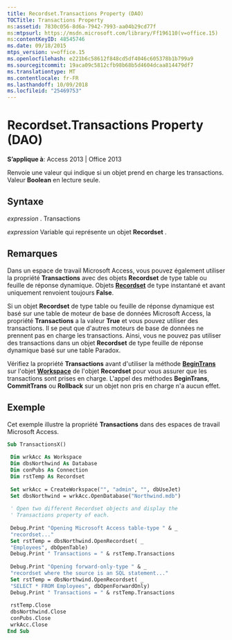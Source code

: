 ```yaml
---
title: Recordset.Transactions Property (DAO)
TOCTitle: Transactions Property
ms:assetid: 7830c056-8d6a-7942-7993-aa04b29cd77f
ms:mtpsurl: https://msdn.microsoft.com/library/Ff196110(v=office.15)
ms:contentKeyID: 48545746
ms.date: 09/18/2015
mtps_version: v=office.15
ms.openlocfilehash: e221b6c58612f848cd5df4046c605378b1b799a9
ms.sourcegitcommit: 19aca09c5812cfb98b68b5d4604dcaa814479df7
ms.translationtype: MT
ms.contentlocale: fr-FR
ms.lasthandoff: 10/09/2018
ms.locfileid: "25469753"
---
```

# <a name="recordsettransactions-property-dao"></a>Recordset.Transactions Property (DAO)


**S’applique à**: Access 2013 | Office 2013

Renvoie une valeur qui indique si un objet prend en charge les transactions. Valeur **Boolean** en lecture seule.

## <a name="syntax"></a>Syntaxe

*expression* . Transactions

*expression* Variable qui représente un objet **Recordset** .

## <a name="remarks"></a>Remarques

Dans un espace de travail Microsoft Access, vous pouvez également utiliser la propriété **Transactions** avec des objets **Recordset** de type table ou feuille de réponse dynamique. Objets **[Recordset](recordset-object-dao.md)** de type instantané et avant uniquement renvoient toujours **False**.

Si un objet **Recordset** de type table ou feuille de réponse dynamique est basé sur une table de moteur de base de données Microsoft Access, la propriété **Transactions** a la valeur **True** et vous pouvez utiliser des transactions. Il se peut que d'autres moteurs de base de données ne prennent pas en charge les transactions. Ainsi, vous ne pouvez pas utiliser des transactions dans un objet **Recordset** de type feuille de réponse dynamique basé sur une table Paradox.

Vérifiez la propriété **Transactions** avant d'utiliser la méthode **[BeginTrans](dbengine-begintrans-method-dao.md)** sur l'objet [**Workspace**](workspace-object-dao.md) de l'objet **Recordset** pour vous assurer que les transactions sont prises en charge. L'appel des méthodes **BeginTrans**, **CommitTrans** ou **Rollback** sur un objet non pris en charge n'a aucun effet.

## <a name="example"></a>Exemple

Cet exemple illustre la propriété **Transactions** dans des espaces de travail Microsoft Access.

```vb 
Sub TransactionsX() 
 
 Dim wrkAcc As Workspace 
 Dim dbsNorthwind As Database 
 Dim conPubs As Connection 
 Dim rstTemp As Recordset 
 
 Set wrkAcc = CreateWorkspace("", "admin", "", dbUseJet) 
 Set dbsNorthwind = wrkAcc.OpenDatabase("Northwind.mdb") 
 
 ' Open two different Recordset objects and display the 
 ' Transactions property of each. 
 
 Debug.Print "Opening Microsoft Access table-type " & _ 
 "recordset..." 
 Set rstTemp = dbsNorthwind.OpenRecordset( _ 
 "Employees", dbOpenTable) 
 Debug.Print " Transactions = " & rstTemp.Transactions 
 
 Debug.Print "Opening forward-only-type " & _ 
 "recordset where the source is an SQL statement..." 
 Set rstTemp = dbsNorthwind.OpenRecordset( _ 
 "SELECT * FROM Employees", dbOpenForwardOnly) 
 Debug.Print " Transactions = " & rstTemp.Transactions 
 
 rstTemp.Close 
 dbsNorthwind.Close 
 conPubs.Close 
 wrkAcc.Close 
End Sub 
 
```

